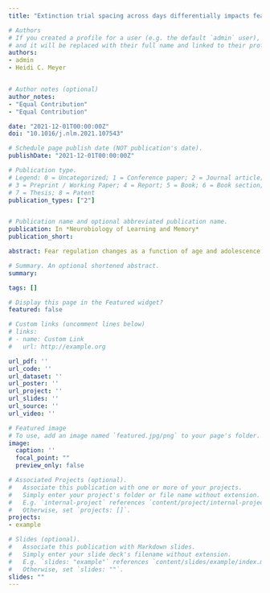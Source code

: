 ```yaml
---
title: "Extinction trial spacing across days differentially impacts fear regulation in adult and adolescent male mice"

# Authors
# If you created a profile for a user (e.g. the default `admin` user), write the username (folder name) here
# and it will be replaced with their full name and linked to their profile.
authors:
- admin
- Heidi C. Meyer


# Author notes (optional)
author_notes:
- "Equal Contribution"
- "Equal Contribution"

date: "2021-12-01T00:00:00Z"
doi: "10.1016/j.nlm.2021.107543"

# Schedule page publish date (NOT publication's date).
publishDate: "2021-12-01T00:00:00Z"

# Publication type.
# Legend: 0 = Uncategorized; 1 = Conference paper; 2 = Journal article;
# 3 = Preprint / Working Paper; 4 = Report; 5 = Book; 6 = Book section;
# 7 = Thesis; 8 = Patent
publication_types: ["2"]


# Publication name and optional abbreviated publication name.
publication: In *Neurobiology of Learning and Memory*
publication_short:

abstract: Fear regulation changes as a function of age and adolescence is a key developmental period for the continued maturation of fear neural circuitry. A consistent finding in the literature is diminished extinction retention in adolescents. However, these studies often directly compare adolescents to adults using a single protocol and therefore provide little insight into learning parameters that improve adolescent fear regulation. Studies in adults highlight the benefits of spaced learning over massed learning. These findings have been extended to fear regulation, with adult rodents exhibiting improved extinction learning and retention when cues are distributed over days versus a single session. However, similar studies have not been performed in adolescents. Here, we systematically examine the impact of trial spacing across days on fear regulation. Adolescent or adult male mice were exposed to one of three extinction paradigms that presented the same number of trials but differed in the temporal distribution of trials across days (one day, two days, or four days). We found that introducing consolidation events into the protocol improves adult extinction learning and short-term extinction retention but these effects disappear after two weeks. For adolescents, all three protocols were comparably effective in reducing freezing across extinction training and improved retention at both short-term and long-term fear recall time points relative to extinction-naive mice. These findings suggest that extinction protocols that incorporate consolidation events are optimal for adults but additional booster training may be required for enduring efficacy. In contrast, protocols incorporating either massed or spaced presentations show immediate and enduring benefits for adolescents.

# Summary. An optional shortened abstract.
summary:

tags: []

# Display this page in the Featured widget?
featured: false

# Custom links (uncomment lines below)
# links:
# - name: Custom Link
#   url: http://example.org

url_pdf: ''
url_code: ''
url_dataset: ''
url_poster: ''
url_project: ''
url_slides: ''
url_source: ''
url_video: ''

# Featured image
# To use, add an image named `featured.jpg/png` to your page's folder.
image:
  caption: ''
  focal_point: ""
  preview_only: false

# Associated Projects (optional).
#   Associate this publication with one or more of your projects.
#   Simply enter your project's folder or file name without extension.
#   E.g. `internal-project` references `content/project/internal-project/index.md`.
#   Otherwise, set `projects: []`.
projects:
- example

# Slides (optional).
#   Associate this publication with Markdown slides.
#   Simply enter your slide deck's filename without extension.
#   E.g. `slides: "example"` references `content/slides/example/index.md`.
#   Otherwise, set `slides: ""`.
slides: ""
---
```

